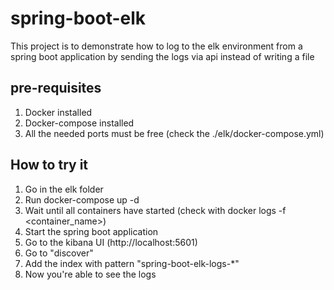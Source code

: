 # spring-boot-elk
This project is to demonstrate how to log to the elk environment from a spring boot application by sending the logs via api instead of writing a file

## pre-requisites
1. Docker installed
1. Docker-compose installed
1. All the needed ports must be free (check the ./elk/docker-compose.yml)

## How to try it
1. Go in the elk folder
1. Run docker-compose up -d
1. Wait until all containers have started (check with docker logs -f <container_name>)
1. Start the spring boot application
1. Go to the kibana UI (http://localhost:5601)
1. Go to "discover"
1. Add the index with pattern "spring-boot-elk-logs-*"
1. Now you're able to see the logs
